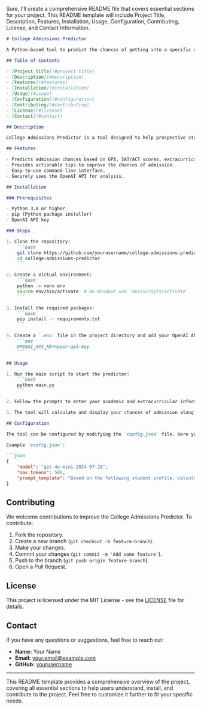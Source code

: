 Sure, I'll create a comprehensive README file that covers essential sections for your project. This README template will include Project Title, Description, Features, Installation, Usage, Configuration, Contributing, License, and Contact Information.

```markdown
# College Admissions Predictor

A Python-based tool to predict the chances of getting into a specific college based on a student's profile. The tool uses the OpenAI API to analyze the provided data and give actionable advice to improve the chances of admission.

## Table of Contents

- [Project Title](#project-title)
- [Description](#description)
- [Features](#features)
- [Installation](#installation)
- [Usage](#usage)
- [Configuration](#configuration)
- [Contributing](#contributing)
- [License](#license)
- [Contact](#contact)

## Description

College Admissions Predictor is a tool designed to help prospective students assess their chances of getting into a specific college. By inputting their academic and extracurricular information, students can receive an estimated admission percentage and tailored advice on how to improve their application.

## Features

- Predicts admission chances based on GPA, SAT/ACT scores, extracurricular activities, and more.
- Provides actionable tips to improve the chances of admission.
- Easy-to-use command-line interface.
- Securely uses the OpenAI API for analysis.

## Installation

### Prerequisites

- Python 3.8 or higher
- pip (Python package installer)
- OpenAI API key

### Steps

1. Clone the repository:
    ```bash
    git clone https://github.com/yourusername/college-admissions-predictor.git
    cd college-admissions-predictor
    ```

2. Create a virtual environment:
    ```bash
    python -m venv env
    source env/bin/activate  # On Windows use `env\Scripts\activate`
    ```

3. Install the required packages:
    ```bash
    pip install -r requirements.txt
    ```

4. Create a `.env` file in the project directory and add your OpenAI API key:
    ```env
    OPENAI_API_KEY=your-api-key
    ```

## Usage

1. Run the main script to start the predictor:
    ```bash
    python main.py
    ```

2. Follow the prompts to enter your academic and extracurricular information.

3. The tool will calculate and display your chances of admission along with tips for improvement.

## Configuration

The tool can be configured by modifying the `config.json` file. Here you can set various parameters such as the OpenAI model to use, the prompt template, and other preferences.

Example `config.json`:

```json
{
    "model": "gpt-4o-mini-2024-07-18",
    "max_tokens": 500,
    "prompt_template": "Based on the following student profile, calculate the percentage chance of getting into {college_name} and provide actionable advice to improve their chances:\n\nStudent Profile:\n- GPA: {GPA}\n- SAT Score: {SAT}\n- ACT Score: {ACT}\n- Extracurriculars: {Extracurriculars}\n- Intended Major: {Major}\n- State of Residence: {State}\n- Additional Info: {AdditionalInfo}\n\nProvide a JSON response with these keys:\n- \"chance\" (admission percentage)\n- \"tips\" (advice to improve chances)"
}
```

## Contributing

We welcome contributions to improve the College Admissions Predictor. To contribute:

1. Fork the repository.
2. Create a new branch (`git checkout -b feature-branch`).
3. Make your changes.
4. Commit your changes (`git commit -m 'Add some feature'`).
5. Push to the branch (`git push origin feature-branch`).
6. Open a Pull Request.

## License

This project is licensed under the MIT License - see the [LICENSE](LICENSE) file for details.

## Contact

If you have any questions or suggestions, feel free to reach out:

- **Name:** Your Name
- **Email:** your.email@example.com
- **GitHub:** [yourusername](https://github.com/yourusername)

---

This README template provides a comprehensive overview of the project, covering all essential sections to help users understand, install, and contribute to the project. Feel free to customize it further to fit your specific needs.
